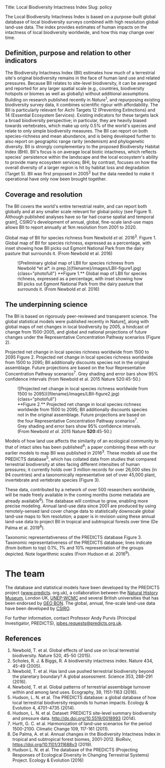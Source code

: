 Title: Local Biodiversity Intactness Index
Slug: policy

The Local Biodiversity Intactness Index is based on a purpose-built global
database of local biodiversity surveys combined with high resolution global
land-use data. The index provides estimates of human impacts on the intactness
of local biodiversity worldwide, and how this may change over time.

## Definition, purpose and relation to other indicators

The Biodiversity Intactness Index (BII) estimates how much of a
terrestrial site's original biodiversity remains in the face of human land use
and related pressures. Because BII relates to site-level biodiversity, it can
be averaged and reported for any larger spatial scale (e.g., countries,
biodiversity hotspots or biomes as well as globally) without additional
assumptions. Building on research published recently in *Nature*<sup>1</sup>,
and repurposing existing biodiversity survey data, it combines scientific rigour
with affordability. The BII is particularly relevant for Aichi Targets 12
(Preventing Extinctions) and 14 (Essential Ecosystem Services).
Existing indicators for these targets lack a broad biodiversity perspective; in
particular, they are heavily biased towards vertebrates, which make up only 0.5%
of the world's species and relate to only simple biodiversity measures.
The BII can report on both species-richness and mean abundance, and is being
developed further to also report on geographic range rarity (endemism) and
phylogenetic diversity. BII is strongly complementary to the proposed
Biodiversity Habitat Index (BHI). BII's focus is on average local biotic
intactness, which reflects species' persistence within the landscape and the
local ecosystem's ability to provide many ecosystem services; BHI, by contrast,
focuses on how the overall diversity of a larger region is hit by habitat loss
and degradation (Target 5). BII was first proposed in 2005<sup>2</sup> but the
data needed to make it operational have only now been brought together.

## Coverage and resolution

The BII covers the world's entire terrestrial realm, and can report both
globally and at any smaller scale relevant for global policy (see Figure 1).
Although published analyses have so far had coarse spatial and temporal
grain[1](), CSIRO's development of annual, global, fine-scale land-use maps
allows BII to report annually at 1km resolution from 2001 to 2020.

Global map of BII for species richness from Newbold *et al*. 2016<sup>3</sup>.
Figure 1. Global map of BII for species richness, expressed as a
percentage, with inset showing how BII picks out Egmont National Park from the
dairy pasture that surrounds it. (From Newbold et al. 2016)

<figure markdown="1">
  <figcaption>
    ![Preliminary global map of LBII for species richness from Newbold *et al*. in prep.]({filename}/images/LBII-figure1.jpg){class="photofull"}
    **Figure 1.** Global map of LBII for species richness, expressed
    as a percentage, with inset showing how BII picks out Egmont National Park
    from the dairy pasture that surrounds it. (From Newbold <em>et al.</em> 2016)
  </figcaption>
</figure>

## The underpinning science

The BII is based on rigorously peer-reviewed and transparent science.
The global statistical models were published recently in Nature[1](), along with
global maps of net changes in local biodiversity by 2005, a hindcast of change
from 1500-2005, and global and national projections of future changes under the
Representative Concentration Pathway scenarios (Figure 2).

Projected net change in local species richness worldwide from 1500 to 2095
Figure 2. Projected net change in local species richness worldwide from 1500 to
2095; BII additionally discounts species not in the original assemblage.
Future projections are based on the four Representative Concentration Pathway
scenarios<sup>7</sup>. Grey shading and error bars show 95% confidence intervals
(from Newbold et al. 2015 Nature 520:45-50.)

<figure markdown="1">
  ![Projected net change in local species richness worldwide from 1500 to 2095]({filename}/images/LBII-figure2.jpg){class="photofull"}
  <figcaption>
    **Figure 2.** Projected net change in local species richness
      worldwide from 1500 to 2095; BII additionally discounts species not in the
      original assemblage. Future projections are based on the four
      Representative Concentration Pathway scenarios<sup>7</sup>. Grey shading and
      error bars show 95% confidence intervals. (From Newbold <em>et al.</em> 2015
      Nature <strong>520</strong>:45-50.)
  </figcaption>
</figure>

Models of how land use affects the similarity of an ecological community to that
of intact sites has been published<sup>4</sup>; a paper combining these with our earlier
models to map BII was published in 2016<sup>3</sup>. These models all use the PREDICTS
database<sup>5</sup>, which has collated data from studies that compared terrestrial
biodiversity at sites facing different intensities of human pressures; it
currently holds over 3 million records for over 26,000 sites (in 94 countries)
and a taxonomically representative set of over 45,000 plant, invertebrate and
vertebrate species (Figure 3).

These data, contributed by a network of over 500 researchers worldwide, will be
made freely available in the coming months (some metadata are already
available<sup>6</sup>). The database will continue to grow, enabling more precise
modeling. Annual land-use data since 2001 are produced by using remotely-sensed
land cover change data to statistically downscale global land-use maps to 1km
resolution; a paper is in revision using these annual land-use data to project BII in tropical and subtropical forests over time (De Palma et al. 2019<sup>8</sup>).

Taxonomic representativeness of the PREDICTS database
Figure 3. Taxonomic representativeness of the PREDICTS database; lines indicate
(from bottom to top) 0.1%, 1% and 10% representation of the groups depicted.
Note logarithmic scales (From Hudson et al. 2016<sup>9</sup>).


# The team

The database and statistical models have been developed by the PREDICTS project
(www.predicts. org.uk), a collaboration between the
[Natural History Museum](http://www.nhm.ac.uk), London UK,
[UNEP-WCMC](http://www.unep-wcmc.org)
and several British universities that has been endorsed by
[GEO BON](http://geobon.org/). The global, annual, fine-scale land-use data have
been developed by [CSIRO](www.csiro.au).

For further information, contact Professor Andy Purvis (Principal Investigator,
PREDICTS), [ipbes.requests@predicts.org.uk](mailto:ipbes.requests@predicts.org.uk).

## References

1. Newbold, T. et al. Global effects of land use on local terrestrial biodiversity. Nature 520, 45-50 (2015).
2. Scholes, R. J. & Biggs, R. A biodiversity intactness index. Nature 434, 45-49 (2005).
3. Newbold, T. et al. Has land use pushed terrestrial biodiversity beyond the planetary boundary? A global assessment. Science 353, 288-291 (2016).
4. Newbold, T. et al. Global patterns of terrestrial assemblage turnover within and among land uses. Ecography, 39, 1151-1163 (2016).
5. Hudson, L. N. et al. The PREDICTS database: a global database of how local terrestrial biodiversity responds to human impacts. Ecology & Evolution 4, 4701-4735 (2014).
6. Hudson, L. N. et al. Dataset: PREDICTS site-level summary biodiversity and pressure data. http://dx.doi.org/10.5519/0018993 (2014).
7. Hurtt, G. C. et al. Harmonization of land-use scenarios for the period 1500-2100. Climatic Change 109, 117-161 (2011).
8. De Palma, A. et al. Annual changes in the Biodiversity Intactness Index in tropical and subtropical forest biomes, 2001-2012. BioRxiv, https://doi.org/10.1101/311688v3 (2019).
9. Hudson L. N. et al. The database of the PREDICTS (Projecting Responses of Ecological Diversity In Changing Terrestrial Systems) Project. Ecology & Evolution (2016)
